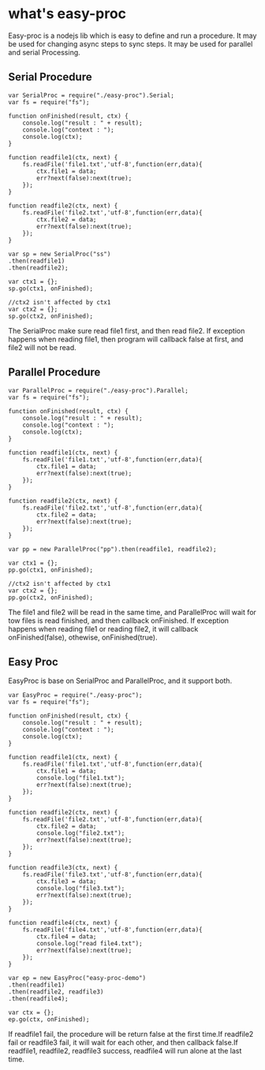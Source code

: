 
# what's easy-proc
Easy-proc is a nodejs lib which is easy to define and run a procedure.
It may be used for changing async steps to sync steps.
It may be used for parallel and serial Processing.

## Serial Procedure

```
var SerialProc = require("./easy-proc").Serial;
var fs = require("fs");

function onFinished(result, ctx) {
	console.log("result : " + result);
	console.log("context : ");
	console.log(ctx);
}

function readfile1(ctx, next) {
	fs.readFile('file1.txt','utf-8',function(err,data){
		ctx.file1 = data;
    	err?next(false):next(true);
	});
}

function readfile2(ctx, next) {
	fs.readFile('file2.txt','utf-8',function(err,data){
		ctx.file2 = data;
    	err?next(false):next(true);  
	});
}

var sp = new SerialProc("ss")
.then(readfile1)
.then(readfile2);

var ctx1 = {};
sp.go(ctx1, onFinished);

//ctx2 isn't affected by ctx1
var ctx2 = {};
sp.go(ctx2, onFinished);

```

The SerialProc make sure read file1 first, and then read file2.
If exception happens when reading file1, then program will callback false at first, and file2 will not be read.

##  Parallel Procedure

```
var ParallelProc = require("./easy-proc").Parallel;
var fs = require("fs");

function onFinished(result, ctx) {
	console.log("result : " + result);
	console.log("context : ");
	console.log(ctx);
}

function readfile1(ctx, next) {
	fs.readFile('file1.txt','utf-8',function(err,data){
		ctx.file1 = data;
    	err?next(false):next(true);
	});
}

function readfile2(ctx, next) {
	fs.readFile('file2.txt','utf-8',function(err,data){
		ctx.file2 = data;
    	err?next(false):next(true);  
	});
}

var pp = new ParallelProc("pp").then(readfile1, readfile2);

var ctx1 = {};
pp.go(ctx1, onFinished);

//ctx2 isn't affected by ctx1
var ctx2 = {};
pp.go(ctx2, onFinished);

```

The file1 and file2 will be read in the same time, and ParallelProc will wait for tow files is read finished, and then callback onFinished.
If exception happens when reading file1 or reading file2, it will callback onFinished(false), othewise, onFinished(true).

## Easy Proc
EasyProc is base on SerialProc and ParallelProc, and it support both.

```
var EasyProc = require("./easy-proc");
var fs = require("fs");

function onFinished(result, ctx) {
	console.log("result : " + result);
	console.log("context : ");
	console.log(ctx);
}

function readfile1(ctx, next) {
	fs.readFile('file1.txt','utf-8',function(err,data){
		ctx.file1 = data;
		console.log("file1.txt");
    	err?next(false):next(true);
	});
}

function readfile2(ctx, next) {
	fs.readFile('file2.txt','utf-8',function(err,data){
		ctx.file2 = data;
		console.log("file2.txt");
    	err?next(false):next(true);  
	});
}

function readfile3(ctx, next) {
	fs.readFile('file3.txt','utf-8',function(err,data){
		ctx.file3 = data;
		console.log("file3.txt");
    	err?next(false):next(true);  
	});
}

function readfile4(ctx, next) {
	fs.readFile('file4.txt','utf-8',function(err,data){
		ctx.file4 = data;
		console.log("read file4.txt");
    	err?next(false):next(true);  
	});
}

var ep = new EasyProc("easy-proc-demo")
.then(readfile1)
.then(readfile2, readfile3)
.then(readfile4);

var ctx = {};
ep.go(ctx, onFinished);
```
If readfile1 fail, the procedure will be return false at the first time.If readfile2 fail or readfile3 fail, it will wait for each other, and then callback false.If readfile1, readfile2, readfile3 success, readfile4 will run alone at the last time.
